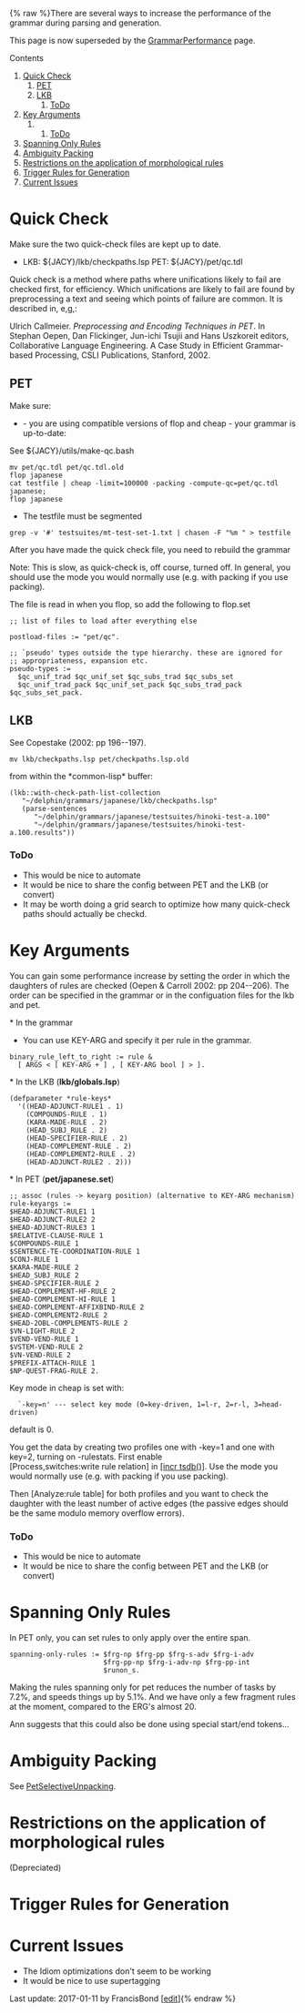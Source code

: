 {% raw %}There are several ways to increase the performance of the grammar during
parsing and generation.

This page is now superseded by the
[GrammarPerformance](https://blog.inductorsoftware.com/docsproto/tools/GrammarPerformance) page.

Contents

1. [Quick Check](../JacyPerformance#Quick_Check)
   1. [PET](../JacyPerformance#PET)
   2. [LKB](../JacyPerformance#LKB)
      1. [ToDo](../JacyPerformance#ToDo)
2. [Key Arguments](../JacyPerformance#Key_Arguments)
   1. 1. [ToDo](../JacyPerformance#ToDo-1)
3. [Spanning Only Rules](../JacyPerformance#Spanning_Only_Rules)
4. [Ambiguity Packing](../JacyPerformance#Ambiguity_Packing)
5. [Restrictions on the application of morphological
rules](../JacyPerformance#Restrictions_on_the_application_of_morphological_rules)
6. [Trigger Rules for Generation](../JacyPerformance#Trigger_Rules_for_Generation)
7. [Current Issues](../JacyPerformance#Current_Issues)

# Quick Check

Make sure the two quick-check files are kept up to date.

- LKB: ${JACY}/lkb/checkpaths.lsp PET: ${JACY}/pet/qc.tdl

Quick check is a method where paths where unifications likely to fail
are checked first, for efficiency. Which unifications are likely to fail
are found by preprocessing a text and seeing which points of failure are
common. It is described in, e,g,:

Ulrich Callmeier. *Preprocessing and Encoding Techniques in PET*. In
Stephan Oepen, Dan Flickinger, Jun-ichi Tsujii and Hans Uszkoreit
editors, Collaborative Language Engineering. A Case Study in Efficient
Grammar-based Processing, CSLI Publications, Stanford, 2002.

## PET

Make sure:

- \- you are using compatible versions of flop and cheap - your
grammar is up-to-date:

See ${JACY}/utils/make-qc.bash

    mv pet/qc.tdl pet/qc.tdl.old
    flop japanese
    cat testfile | cheap -limit=100000 -packing -compute-qc=pet/qc.tdl japanese;
    flop japanese

- The testfile must be segmented

<!-- -->


    grep -v '#' testsuites/mt-test-set-1.txt | chasen -F "%m " > testfile

After you have made the quick check file, you need to rebuild the
grammar

Note: This is slow, as quick-check is, off course, turned off. In
general, you should use the mode you would normally use (e.g. with
packing if you use packing).

The file is read in when you flop, so add the following to flop.set

    ;; list of files to load after everything else
    
    postload-files := "pet/qc".
    
    ;; `pseudo' types outside the type hierarchy. these are ignored for
    ;; appropriateness, expansion etc.
    pseudo-types := 
      $qc_unif_trad $qc_unif_set $qc_subs_trad $qc_subs_set
      $qc_unif_trad_pack $qc_unif_set_pack $qc_subs_trad_pack $qc_subs_set_pack.

## LKB

See Copestake (2002: pp 196--197).

    mv lkb/checkpaths.lsp pet/checkpaths.lsp.old

from within the \*common-lisp\* buffer:

    (lkb::with-check-path-list-collection 
       "~/delphin/grammars/japanese/lkb/checkpaths.lsp" 
       (parse-sentences 
          "~/delphin/grammars/japanese/testsuites/hinoki-test-a.100" 
          "~/delphin/grammars/japanese/testsuites/hinoki-test-a.100.results"))

### ToDo

- This would be nice to automate
- It would be nice to share the config between PET and the LKB (or
convert)
- It may be worth doing a grid search to optimize how many quick-check
paths should actually be checkd.

# Key Arguments

You can gain some performance increase by setting the order in which the
daughters of rules are checked (Oepen & Carroll 2002: pp 204--206). The
order can be specified in the grammar or in the configuation files for
the lkb and pet.

\* In the grammar

- You can use KEY-ARG and specify it per rule in the grammar.

<!-- -->


    binary_rule_left_to_right := rule &
      [ ARGS < [ KEY-ARG + ] , [ KEY-ARG bool ] > ].

\* In the LKB (**lkb/globals.lsp**)

    (defparameter *rule-keys*
      '((HEAD-ADJUNCT-RULE1 . 1)
        (COMPOUNDS-RULE . 1)
        (KARA-MADE-RULE . 2) 
        (HEAD_SUBJ_RULE . 2)
        (HEAD-SPECIFIER-RULE . 2)
        (HEAD-COMPLEMENT-RULE . 2) 
        (HEAD-COMPLEMENT2-RULE . 2)
        (HEAD-ADJUNCT-RULE2 . 2)))

\* In PET (**pet/japanese.set**)

    ;; assoc (rules -> keyarg position) (alternative to KEY-ARG mechanism)
    rule-keyargs := 
    $HEAD-ADJUNCT-RULE1 1 
    $HEAD-ADJUNCT-RULE2 2 
    $HEAD-ADJUNCT-RULE3 1 
    $RELATIVE-CLAUSE-RULE 1 
    $COMPOUNDS-RULE 1 
    $SENTENCE-TE-COORDINATION-RULE 1
    $CONJ-RULE 1
    $KARA-MADE-RULE 2 
    $HEAD_SUBJ_RULE 2 
    $HEAD-SPECIFIER-RULE 2 
    $HEAD-COMPLEMENT-HF-RULE 2 
    $HEAD-COMPLEMENT-HI-RULE 1 
    $HEAD-COMPLEMENT-AFFIXBIND-RULE 2
    $HEAD-COMPLEMENT2-RULE 2 
    $HEAD-2OBL-COMPLEMENTS-RULE 2
    $VN-LIGHT-RULE 2
    $VEND-VEND-RULE 1
    $VSTEM-VEND-RULE 2 
    $VN-VEND-RULE 2
    $PREFIX-ATTACH-RULE 1
    $NP-QUEST-FRAG-RULE 2.

Key mode in cheap is set with:

      `-key=n' --- select key mode (0=key-driven, 1=l-r, 2=r-l, 3=head-driven)

default is 0.

You get the data by creating two profiles one with -key=1 and one with
key=2, turning on -rulestats. First enable
\[Process,switches:write rule relation\] in [\[incr
tsdb()\]](http://www.delph-in.net/itsdb). Use the mode you would
normally use (e.g. with packing if you use packing).

Then \[Analyze:rule table\] for both profiles and you want to check the
daughter with the least number of active edges (the passive edges should
be the same modulo memory overflow errors).

### ToDo

- This would be nice to automate
- It would be nice to share the config between PET and the LKB (or
convert)

# Spanning Only Rules

In PET only, you can set rules to only apply over the entire span.

    spanning-only-rules := $frg-np $frg-pp $frg-s-adv $frg-i-adv
                           $frg-pp-np $frg-i-adv-np $frg-pp-int 
                           $runon_s.

Making the rules spanning only for pet reduces the number of tasks by
7.2%, and speeds things up by 5.1%. And we have only a few fragment
rules at the moment, compared to the ERG's almost 20.

Ann suggests that this could also be done using special start/end
tokens...

# Ambiguity Packing

See [PetSelectiveUnpacking](https://blog.inductorsoftware.com/docsproto/garage/PetSelectiveUnpacking).

# Restrictions on the application of morphological rules

(Depreciated)

# Trigger Rules for Generation

# Current Issues

- The Idiom optimizations don't seem to be working
- It would be nice to use supertagging

Last update: 2017-01-11 by FrancisBond [[edit](https://github.com/delph-in/docs/wiki/JacyPerformance/_edit)]{% endraw %}